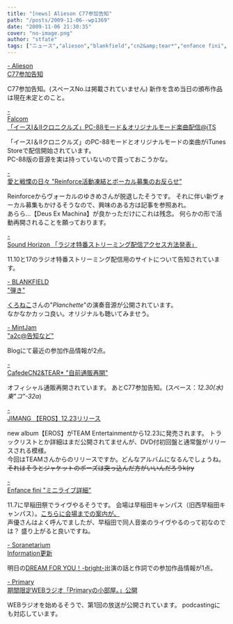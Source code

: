 ```yaml
---
title: "[news] Alieson C77参加告知"
path: "/posts/2009-11-06--wp1369"
date: "2009-11-06 21:30:35"
cover: "no-image.png"
author: "stfate"
tags: ["ニュース","alieson","blankfield","cn2&amp;tear*","enfance fini","falcom","mintjam","reinforce","sound horizon","yuiko","じまんぐ","ゆいこ","ノーザン･キラー","結月そら"]
---
```


<style type="text/css">
<!--
p {white-space: pre-wrap};
-->
</style>

<a  href="http://www.alieson.net/html/" target="_blank">- Alieson C77参加告知</a>
<div >C77参加告知。(スペースNo.は掲載されていません)
新作を含め当日の頒布作品は現在未定とのこと。</div>

<a  href="http://www.falcom.co.jp/info/index.html" target="_blank">- Falcom 「イースI＆IIクロニクルズ」PC-88モード＆オリジナルモード楽曲配信@iTS</a>
<div >「イースI＆IIクロニクルズ」のPC-88モードとオリジナルモードの楽曲がiTunes Storeで配信開始されています。
<div >PC-88版の音源を実は持っていないので買っておこうかな。</div></div>

<a  href="http://cobhc.blog40.fc2.com/" target="_blank">- 愛と戦慄の日々 "Reinforce活動凍結とボーカル募集のお反らせ"</a>
<div >Reinforceからヴォーカルのゆきめさんが脱退したそうです。
それに伴い新ヴォーカル募集もかけるそうなので、興味のある方は記事を参照あれ。
<div >あらら…【Deus Ex Machina】が良かっただけにこれは残念。
何らかの形で活動再開されることを願っております。</div></div>

<a  href="http://www.soundhorizon.com/information/index.html" target="_blank">- Sound Horizon 「ラジオ特番ストリーミング配信アクセス方法発表」</a>
<div >11.10と17のラジオ特番ストリーミング配信用のサイトについて告知されています。</div>

<a  href="http://blankfield.but.jp/" target="_blank">- BLANKFIELD "弾き"</a>
<div ><a href="http://notalac.sblo.jp/article/33314945.html">くろねこ</a>さんの"<em>Planchette</em>"の演奏音源が公開されています。
<div >なかなかカッコ良い。オリジナルも聴いてみませう。</div></div>

<a  href="http://ameblo.jp/mint-jam/" target="_blank">- MintJam "a2c@告知など"</a>
<div >Blogにて最近の参加作品情報が2点。
<div にもギターで参加されてるんですね。ちょっと興味が出てきました。</div></div>

<a  href="http://mure.sakura.ne.jp/cn2/ohanamibanzai.htm" target="_blank">- CafedeCN2&TEAR* "自前通販再開"</a>
<div >オフィシャル通販再開されています。
あとC77参加告知。(スペース：<em>12.30(水) 東"コ"-32a</em>)</div>

<a  href="http://www.team-e.co.jp/sp/jimang/" target="_blank">- JIMANG 【EROS】12.23リリース</a>
<div >new album【EROS】がTEAM Entertainmentから12.23に発売されます。
トラックリストとか詳細はまだ公開されてませんが、DVD付初回盤と通常盤がリリースされる模様。
<div >今回はTEAMさんからのリリースですか。どんなアルバムになるんでしょうね。
<del datetime="2009-11-06T12:09:33+00:00">それはそうとジャケットのポーズは突っ込んだ方がいいんだろうk(ry</del></div></div>

<a  href="http://enfancefini.blog.shinobi.jp/Entry/182/" target="_blank">- Enfance fini "ミニライブ詳細"</a>
<div >11.7に早稲田祭でライヴやるそうです。
会場は早稲田キャンパス（旧西早稲田キャンパス）。<a href="http://enfini.yu-nagi.com/live.html">こちらに会場までの案内が。</a>
<div >声優さんはよく呼んでましたが、早稲田で同人音楽のライヴやるのって初なのでは？
盛り上がると良いですね。</div></div>

<a  href="http://soranetarium.com/" target="_blank">- Soranetarium Information更新</a>
<div >明日の<a href="http://kotukimiya.com/dfy/">DREAM FOR YOU！-bright-</a>出演の話と作詞での参加作品情報が1点。</div>

<a  href="http://primary-yuiko.com/" target="_blank">- Primary 期間限定WEBラジオ「Primaryの小部屋。」公開</a>
<div >WEBラジオを始めるそうで、第1回の放送が公開されています。
podcastingにも対応しています。</div>